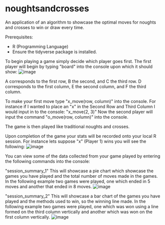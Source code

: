 # noughtsandcrosses
An application of an algorithm to showcase the optimal moves for noughts and crosses to win or draw every time.

Prerequisites:
- R (Programming Language) 
- Ensure the tidyverse package is installed.

To begin playing a game simply decide which player goes first.
The first player will begin by typing "board" into the console upon which it should show:
![image](https://github.com/eaas933/noughtsandcrosses/assets/64386451/d78c03e6-a7d0-45b7-87e7-c6acb380bb91)

A corresponds to the first row, B the second, and C the third row.
D corresponds to the first column, E the second column, and F the third column.

To make your first move type "x_move(row, column)" into the console.
For instance if I wanted to place an "x" in the Second Row and Third Column I would input in to the console: "x_move(2, 3)"
Now the second player will input the command "o_move(row, column)" into the console.

The game is then played like traditional noughts and crosses.

Upon completion of the game your stats will be recorded onto your local R session.
For instance lets suppose "x" (Player 1) wins you will see the following:
![image](https://github.com/eaas933/noughtsandcrosses/assets/64386451/8cebc7d1-c4f2-4019-8599-cdfe9dce19a3)

You can view some of the data collected from your game played by entering the following commands into the console:

"session_summary_1"
This will showcase a pie chart which showcase the games you have played and the total number of moves made in the games.
In the following example two games were played, one which ended in 5 moves and another that ended in 8 moves.
![image](https://github.com/eaas933/noughtsandcrosses/assets/64386451/1e60b8af-c0e9-493c-b162-d3599ca0d03c)

"session_summary_2"
This will showcase a bar chart of the games you have played and the methods used to win, so the winning line made.
In the following example two games were played, one which was won using a line formed on the third column vertically 
and another which was won on the first column vertically.
![image](https://github.com/eaas933/noughtsandcrosses/assets/64386451/5cc22cfc-213f-4140-b096-6f52f7c7270c)





